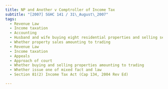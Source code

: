 ```yaml
---
title: NP and Another v Comptroller of Income Tax 
subtitle: "[2007] SGHC 141 / 31\_August\_2007"
tags:
  - Revenue Law
  - Income taxation
  - Accounting
  - Husband and wife buying eight residential properties and selling seven of them in eight years
  - Whether property sales amounting to trading
  - Revenue Law
  - Income taxation
  - Appeals
  - Approach of court
  - Whether buying and selling properties amounting to trading
  - Whether issue one of mixed fact and law
  - Section 81(2) Income Tax Act (Cap 134, 2004 Rev Ed)

---
```


